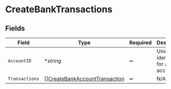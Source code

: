 # CreateBankTransactions


## Fields

| Field                                                                                 | Type                                                                                  | Required                                                                              | Description                                                                           |
| ------------------------------------------------------------------------------------- | ------------------------------------------------------------------------------------- | ------------------------------------------------------------------------------------- | ------------------------------------------------------------------------------------- |
| `AccountID`                                                                           | **string*                                                                             | :heavy_minus_sign:                                                                    | Unique identifier for a bank account.                                                 |
| `Transactions`                                                                        | [][CreateBankAccountTransaction](../../models/shared/createbankaccounttransaction.md) | :heavy_minus_sign:                                                                    | N/A                                                                                   |